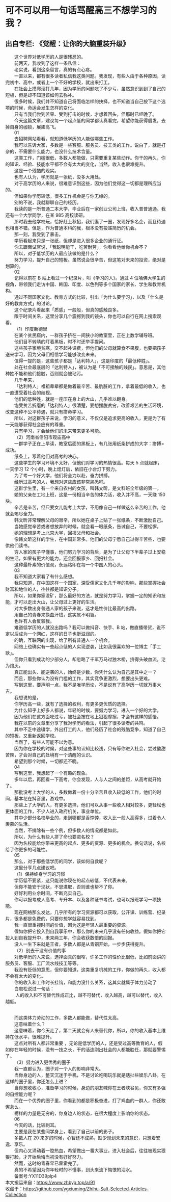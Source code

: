 # 可不可以用一句话骂醒高三不想学习的我？  
## 出自专栏: 《觉醒：让你的大脑重装升级》  
&emsp;&emsp;这个世界对低学历的人是很残忍的。  
&emsp;&emsp;前两天，我收到了这样一条私信：  
&emsp;&emsp;老实说，看到这条留言，真的有点心疼。  
&emsp;&emsp;一直以来，都有很多读者私信我这类问题。我发现，有些人由于各种原因，读完初中、高中，或者上一个不好的学校，就出来打工。  
&emsp;&emsp;在社会上摸爬滚打几年，因为学历的问题吃了不少亏，虽然意识到到了自己的短板，但是却不知道该如何去弥补。  
&emsp;&emsp;很多时候，我们并不知道自己将面临怎样的抉择，也不知道当自己按下这个选项的时候，命运会发生怎样的变化。  
&emsp;&emsp;只有当我们尝到苦果、受到打击的时候，才想着回头，但那时已经晚了。  
&emsp;&emsp;今天这篇文章，建议每一个起点低的同学都认真看完，希望你能获得启发，去掉自身的枷锁，展翅高飞。  
&emsp;&emsp;01  
&emsp;&emsp;去招聘网站看看，就知道低学历的人能做哪些工作。  
&emsp;&emsp;我可以告诉大家，多数是一些客服、服务员、技工类的工作。说白了，就是打杂的，不需要什么能力，也没什么技术含量。  
&emsp;&emsp;这类工作，门槛很低，多数人都能做，只需要重复某些动作。你干的再久，你的知识、经验、技能水平都不会有太大的变化，当然，收入也很难提升。  
&emsp;&emsp;这是一个残酷的现实。  
&emsp;&emsp;也有人认为，学历就是一张纸，没多大用处。  
&emsp;&emsp;对于高学历的人来说，很难意识到这些，因为他们觉得这一切都是理所应当的。  
&emsp;&emsp;但如果你学历较低，很多工作机会是与你无缘的。  
&emsp;&emsp;别的不说，我就聊聊自己的经历。  
&emsp;&emsp;我读的是一所普通二本大学，毕业后在一家创业公司上班，收入普普通通。我还有一个大学同学，在某 985 高校读研。  
&emsp;&emsp;那时我去他学校玩，恰好赶上秋招，我们逛了一圈，发现好多名企，而且待遇也相当不错。但是，作为普通本科的我，根本没有投递简历的机会。  
&emsp;&emsp;那一刻，我受到了暴击。  
&emsp;&emsp;学历看起来只是一张纸，但却是进入很多企业的通行证。  
&emsp;&emsp;你去跟面试官说，「我聪明能干，吃苦耐劳」，你看看他给你机会不？  
&emsp;&emsp;所以，对于低学历的人最应该做的是什么？  
&emsp;&emsp;努力学习，提升自己的短板。虽然说会很辛苦，但这笔对未来的投资，绝对是划算的。  
&emsp;&emsp;02  
&emsp;&emsp;记得以前在 B 站上看过一个纪录片，叫《学习的人》。通过 4 位哈佛大学生的视角，带领我们走访中国、韩国、印度、以色列等多个国家的家长、学生和教育机构。  
&emsp;&emsp;通过不同国家文化、教育方式的比较，引出「为什么要学习」，以及「什么是好的教育方式」的讨论。  
&emsp;&emsp;这个纪录片看起来「质感」一般般，但真的感触良多。  
&emsp;&emsp;限于时间关系，这里分享几个震撼到我的镜头，你也可以自行在网上搜索观看。  
&emsp;&emsp;（1）印度新德里  
&emsp;&emsp;在某个贫民窟内，一群孩子挤在一间狭小的教室里，正在上数学辅导班。  
&emsp;&emsp;他们目不转睛的盯着黑板，时不时还举手提问。  
&emsp;&emsp;这些孩子家境贫寒，交不起补课费，但他们的父母就算食不果腹，也要把孩子送来学习，因为父母们相信学习能够改变未来。  
&emsp;&emsp;值得一提的是，这些孩子都是「达利特人」，这是印度的「最低种姓」。  
&emsp;&emsp;处在社会最底层的「达利特人」，被认为是「不可接触的贱民」。意思是，其他种姓不能和他们接触，否则就会被玷污。  
&emsp;&emsp;几千年来，  
&emsp;&emsp;「达利特人」祖祖辈辈都是做着最辛苦、最肮脏的工作，拿着最低的收入，也一直遭受着社会的歧视。  
&emsp;&emsp;他们的低种姓，就是一座压在身上的大山，几乎难以翻身。  
&emsp;&emsp;饱受贫苦折磨的「达利特人」很清楚，要想摆脱贫穷，改善艰苦的生活环境，改变这种不公平待遇，就只有拼命学习。  
&emsp;&emsp;所以，对这群孩子来说，学习的意义，不仅仅是追求更高的收入，更是为了有一天能够获得社会应有的尊重。  
&emsp;&emsp;只有学习，才会给他们的未来带来更多可能。  
&emsp;&emsp;（2）河南省信阳市观庙高中  
&emsp;&emsp;一群学子正在上早读，教室后面的黑板上，有几张用纸条拼成的大字：拼搏=成功。  
&emsp;&emsp;纸条上，写着他们对高考的决心。  
&emsp;&emsp;这些学生的学习环境不太好，但他们对学习的热情很高。每天 5 点就起床，一天学习 12 个小时，晚上熄灯后，依旧在小台灯下努力。  
&emsp;&emsp;为了考一个好大学，他们将全力以赴，奋力拼搏。  
&emsp;&emsp;经历过高考的人，我想对这些应该非常熟悉吧。  
&emsp;&emsp;这群学生里，有一个来自农村的女孩，叫韩文昕，是文科班全年级的第一。  
&emsp;&emsp;她的父亲在工地上班，这是一份相当辛苦的体力活，收入并不高，一天赚 150 块。  
&emsp;&emsp;辛苦是辛苦，但只要女儿能考上大学，不用像自己一样做这么辛苦的工作，他就会竭尽全力。  
&emsp;&emsp;韩文昕非常理解父母的艰辛，所以她在桌子上贴了一张纸条，不断激励自己。  
&emsp;&emsp;当她感觉辛苦或者想放弃的时候，就会看一眼纸条，告诫自己，不要松懈。  
&emsp;&emsp;她的理想是考上北京大学，回报父母和社会。  
&emsp;&emsp;像韩文昕这样的学生，在中国非常多。他们的父母宁愿自己过得辛苦些，也要供他们读书。  
&emsp;&emsp;穷人家的孩子早懂事，他们努力学习的背后，是为了让父母下半辈子过上安稳的生活，如果有更大的能力，还会回报家乡、回报社会。  
&emsp;&emsp;这种最朴素的价值观，永远烙印在每一个中国人的心头。  
&emsp;&emsp;03  
&emsp;&emsp;我不知道大家看了有什么感想。  
&emsp;&emsp;我只知道，在中国这样一个国家，深受儒家文化几千年的影响，那些掌握社会财富和地位的人，往往都是知识分子。  
&emsp;&emsp;所以，如果你家没矿，那么最好的方法，就是努力学习，掌握一定的知识和技能，才可以走出大山，让父母过上更好的生活。  
&emsp;&emsp;对大多数出身普通人家的孩子来说，这才是性价比最高的出路。  
&emsp;&emsp;用自己的青春来换血汗钱，这实属不明智。  
&emsp;&emsp;也许有人会反驳我。  
&emsp;&emsp;难道低学历的人就没出路吗？我可以做抖音、快手、B 站，做直播带货，说不定以后成为一个网红，这样的日子也挺滋润的。  
&emsp;&emsp;的确，互联网的出现，给了所有普通人一个机会。  
&emsp;&emsp;网络上也确实有一些起点低的人实现逆袭，比如我很喜欢的一位博主「手工耿」。  
&emsp;&emsp;但你只看到成功的少部分人，却忽略了千军万马过独木桥，挤得头破血流，沦为炮灰。  
&emsp;&emsp;真正能出头、能逆袭的人，始终是少数，你凭什么认为自己是其中之一？  
&emsp;&emsp;而且，那些你认为没有门槛的工作，其实竞争更激烈，想要出头更难。  
&emsp;&emsp;写到这里，要声明一点，我不是唯学历论，不是说有了高学历一切就万事大吉。  
&emsp;&emsp;我想说的是，  
&emsp;&emsp;你学历高一些，就有了选择的权利，有更多更优质的选择。  
&emsp;&emsp;为什么知乎上好多人都说，年轻的时候，要努力学习，进入一个好的大学。  
&emsp;&emsp;因为他们在这方面吃过亏，被社会按在地上狠狠摩擦，才会有这样的感悟。  
&emsp;&emsp;我在以前的文章里分享了我对学历的看法，引起了很多读者的共鸣。  
&emsp;&emsp;其中不乏中途辍学，外出打工的人，他们经历了社会的残酷竞争，知道了自己的短板，又重新返回学校。  
&emsp;&emsp;当然了，有些人可能不以为意。  
&emsp;&emsp;因为你在学校的时候，对这些事的认知比较浅，只有等你进入社会，尝过酸甜苦辣，才会对自己的处境有一个清醒的认识。  
&emsp;&emsp;希望到那个时候，一切都还不晚。  
&emsp;&emsp;04  
&emsp;&emsp;写到这里，我想起了一个有趣的现象。  
&emsp;&emsp;多年以后，再回看一下高考，你会发现，人与人之间的差距，从高考就开始了。  
&emsp;&emsp;那批没考上大学的人，多数做着一份十分辛苦且收入较低的工作，他们的时间，基本花在抖音里，游戏中。  
&emsp;&emsp;那些上了大学的人，有更多选择，他们可以从事一些收入相对较多，更轻松也更体面的工作，不少人进入政府机关，事业单位。  
&emsp;&emsp;其中少部分名校毕业的，走到哪都是香饽饽，收入比一般人高得多，过着令人羡慕的生活。  
&emsp;&emsp;当然，不排除有一些个例，但多数人的情况都是如此。  
&emsp;&emsp;所以，为什么有些人拼了命也要进名校？  
&emsp;&emsp;因为名校能给你带来更高的起点、更多的资源、更多的机会。换句话说，名校给了你更多的可能性。  
&emsp;&emsp;05  
&emsp;&emsp;那么，对于那些低学历的同学，该如何自救呢？  
&emsp;&emsp;这里分享几点建议吧。  
&emsp;&emsp;（1）保持终身学习的习惯  
&emsp;&emsp;学历低不要紧，这只能说你现在的起点较低，不代表未来。  
&emsp;&emsp;但你不能安于现状，不思进取，否则谁也帮不了你。  
&emsp;&emsp;好好利用业余时间，不断充实自己。  
&emsp;&emsp;你可以报考成人高考、专升本、以及各种证书考试，也可以报班学习一项技能。  
&emsp;&emsp;现在网络那么发达，几乎所有的学习资源都可以获取，公开课、训练营、纪录片，很多都是免费的，只要你想学就容易找到。  
&emsp;&emsp;我一直很重视时间的价值，因为这是年轻人最重要的资源。  
&emsp;&emsp;假如你把它投入到自我享乐中，那么你的未来几乎没有任何收益。假如你把它投入到自我提升中，未来两三年，你会收获数倍的回报。  
&emsp;&emsp;没人一生下来就是王者，多数人都是从青铜开始，一步步获得提升。  
&emsp;&emsp;（2）别去干没有价值的事  
&emsp;&emsp;对低学历的人来说，选择面真的很窄，许多工作的性价比很低，比如前面讲的服务员、客服、工厂流水线技工等等。  
&emsp;&emsp;我没有贬低的意思，但你要知道，这类重复机械的工作，你做的再久，收入都不会有太大的变化。  
&emsp;&emsp;你的收入和工作时长挂钩，和能力没什么关系，这其实就属于体力劳动了  
&emsp;&emsp;白岩松说过一句话：  
&emsp;&emsp; 人的收入和不可替代性成正比，越不可替代，收入越高，越可以替代，收入越低。  
&emsp;&emsp;
  
&emsp;&emsp;而这类体力劳动的工作，多数人都能做，替代性太高。  
&emsp;&emsp;这意味着什么？  
&emsp;&emsp;这意味着，你今天走了，第二天就会有人来替代你，所以，你的收入基本上维持在低水平，很难提升。  
&emsp;&emsp;这点对所有人都非常重要 ，无论是低学历的人，还是受过高等教育的人，假如你在年轻的时候，没有一技之长，干的活连刚出社会的人都能胜任，那就要警惕了。  
&emsp;&emsp;（3）努力进入更优秀的圈子  
&emsp;&emsp;我一直都认为，圈子对一个人的影响非常大。  
&emsp;&emsp;当你身边的人，整天沉迷于手机，不是讨论吃喝玩乐就是瞎扯些娱乐八卦，在这样的圈子里，你还怎么上进？  
&emsp;&emsp;当你想收收心，准备学习的时候，身边的朋友喊你在王者峡谷见，你又有多强的自控能力呢？  
&emsp;&emsp;而在一个优秀的圈子里，你看到的都是积极奋进，打了鸡血的一群人，你还敢懈怠么。  
&emsp;&emsp;榜样的力量是无穷的，你身边人的状态，在很大程度上影响你的状态。  
&emsp;&emsp;06  
&emsp;&emsp;今天的话，比较刺耳。  
&emsp;&emsp;主要是我在某些同学身上，看到了自己以前的影子。  
&emsp;&emsp;多数人在 20 来岁的时候，心智还不成熟，缺少规划未来的意识，只想着安逸、享乐。  
&emsp;&emsp;但内心又涌动着一腔热血，希望做出一番大事业，进入社会后，往往被现实狠狠打脸，才开始后悔当初没有好好努力。  
&emsp;&emsp;然而，这时的青春早已霍霍完了。  
&emsp;&emsp;真的不希望因为你年轻时的不懂事，到头来流下悔恨的泪水。   
&emsp;&emsp;备案号:YX11D39plp4  
本文搬运来自：https://www.zhbyg.top/a/91  
 收藏于：https://github.com/ygxiuming/Zhihu-Salt-Selected-Articles-Collection